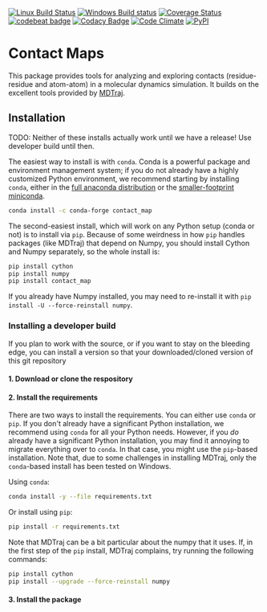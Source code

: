 [![Linux Build Status](https://travis-ci.org/dwhswenson/contact_map.svg?branch=master)](https://travis-ci.org/dwhswenson/contact_map)
[![Windows Build status](https://ci.appveyor.com/api/projects/status/em3fo96sjrg2vmcc/branch/master?svg=true)](https://ci.appveyor.com/project/dwhswenson/contact-map/branch/master)
[![Coverage Status](https://coveralls.io/repos/github/dwhswenson/contact_map/badge.svg?branch=master)](https://coveralls.io/github/dwhswenson/contact_map?branch=master)
[![codebeat badge](https://codebeat.co/badges/c7fb604a-35a8-4ccf-afea-18d6bd494726)](https://codebeat.co/projects/github-com-dwhswenson-contact_map-master)
[![Codacy Badge](https://api.codacy.com/project/badge/Grade/f7f3cf53698e4655ac8895f13fa5dea6)](https://www.codacy.com/app/dwhswenson/contact_map?utm_source=github.com&amp;utm_medium=referral&amp;utm_content=dwhswenson/contact_map&amp;utm_campaign=Badge_Grade)
[![Code Climate](https://codeclimate.com/github/dwhswenson/contact_map/badges/gpa.svg)](https://codeclimate.com/github/dwhswenson/contact_map)
[![PyPI](https://img.shields.io/pypi/v/contact-map.svg)](https://pypi.python.org/pypi/contact-map/)

# Contact Maps

This package provides tools for analyzing and exploring contacts
(residue-residue and atom-atom) in a molecular dynamics simulation. It
builds on the excellent tools provided by [MDTraj](http://mdtraj.org).

## Installation

TODO: Neither of these installs actually work until we have a release! Use
developer build until then.

The easiest way to install is with `conda`. Conda is a powerful package and
environment management system; if you do not already have a highly
customized Python environment, we recommend starting by installing `conda`,
either in the [full anaconda
distribution](https://www.anaconda.com/download/) or the [smaller-footprint
miniconda](https://conda.io/miniconda.html).

```bash
conda install -c conda-forge contact_map
```

The second-easiest install, which will work on any Python setup (conda or
not) is to install via `pip`. Because of some weirdness in how `pip` handles
packages (like MDTraj) that depend on Numpy, you should install Cython and
Numpy separately, so the whole install is:

```bash
pip install cython
pip install numpy
pip install contact_map
```

If you already have Numpy installed, you may need to re-install it with `pip
install -U --force-reinstall numpy`.


### Installing a developer build

If you plan to work with the source, or if you want to stay on the bleeding
edge, you can install a version so that your downloaded/cloned version of
this git repository 

#### 1. Download or clone the respository

#### 2. Install the requirements

There are two ways to install the requirements. You can either use `conda`
or `pip`. If you don't already have a significant Python installation, we
recommend using `conda` for all your Python needs. However, if you *do*
already have a significant Python installation, you may find it annoying to
migrate everything over to `conda`. In that case, you might use the
`pip`-based installation. Note that, due to some challenges in installing
MDTraj, only the `conda`-based install has been tested on Windows.

Using `conda`:

```bash
conda install -y --file requirements.txt
```

Or install using `pip`:

```bash
pip install -r requirements.txt
```

Note that MDTraj can be a bit particular about the numpy that it uses. If,
in the first step of the `pip` install, MDTraj complains, try running the
following commands:

```bash
pip install cython
pip install --upgrade --force-reinstall numpy
```

#### 3. Install the package

##
